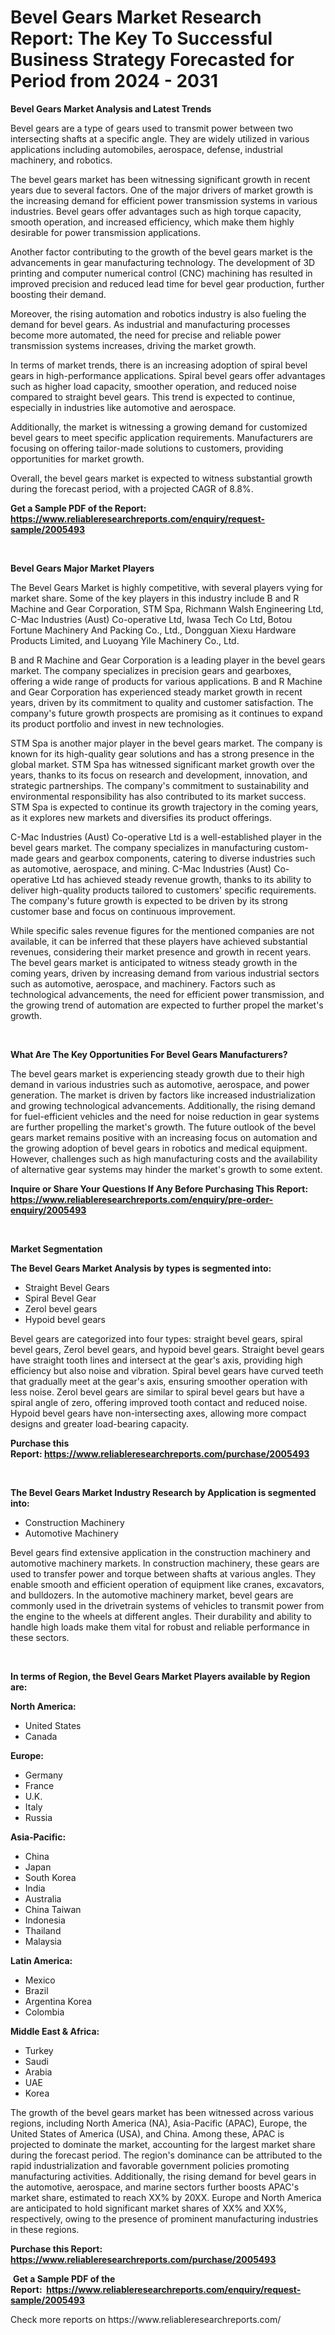 <p><h1>Bevel Gears Market Research Report: The Key To Successful Business Strategy Forecasted for Period from 2024 - 2031</h1></p><p><strong>Bevel Gears Market Analysis and Latest Trends</strong></p>
<p><p>Bevel gears are a type of gears used to transmit power between two intersecting shafts at a specific angle. They are widely utilized in various applications including automobiles, aerospace, defense, industrial machinery, and robotics.</p><p>The bevel gears market has been witnessing significant growth in recent years due to several factors. One of the major drivers of market growth is the increasing demand for efficient power transmission systems in various industries. Bevel gears offer advantages such as high torque capacity, smooth operation, and increased efficiency, which make them highly desirable for power transmission applications.</p><p>Another factor contributing to the growth of the bevel gears market is the advancements in gear manufacturing technology. The development of 3D printing and computer numerical control (CNC) machining has resulted in improved precision and reduced lead time for bevel gear production, further boosting their demand.</p><p>Moreover, the rising automation and robotics industry is also fueling the demand for bevel gears. As industrial and manufacturing processes become more automated, the need for precise and reliable power transmission systems increases, driving the market growth.</p><p>In terms of market trends, there is an increasing adoption of spiral bevel gears in high-performance applications. Spiral bevel gears offer advantages such as higher load capacity, smoother operation, and reduced noise compared to straight bevel gears. This trend is expected to continue, especially in industries like automotive and aerospace.</p><p>Additionally, the market is witnessing a growing demand for customized bevel gears to meet specific application requirements. Manufacturers are focusing on offering tailor-made solutions to customers, providing opportunities for market growth.</p><p>Overall, the bevel gears market is expected to witness substantial growth during the forecast period, with a projected CAGR of 8.8%.</p></p>
<p><strong>Get a Sample PDF of the Report:&nbsp; <a href="https://www.reliableresearchreports.com/enquiry/request-sample/2005493">https://www.reliableresearchreports.com/enquiry/request-sample/2005493</a></strong></p>
<p>&nbsp;</p>
<p><strong>Bevel Gears Major Market Players</strong></p>
<p><p>The Bevel Gears Market is highly competitive, with several players vying for market share. Some of the key players in this industry include B and R Machine and Gear Corporation, STM Spa, Richmann Walsh Engineering Ltd, C-Mac Industries (Aust) Co-operative Ltd, Iwasa Tech Co Ltd, Botou Fortune Machinery And Packing Co., Ltd., Dongguan Xiexu Hardware Products Limited, and Luoyang Yile Machinery Co., Ltd.</p><p>B and R Machine and Gear Corporation is a leading player in the bevel gears market. The company specializes in precision gears and gearboxes, offering a wide range of products for various applications. B and R Machine and Gear Corporation has experienced steady market growth in recent years, driven by its commitment to quality and customer satisfaction. The company's future growth prospects are promising as it continues to expand its product portfolio and invest in new technologies.</p><p>STM Spa is another major player in the bevel gears market. The company is known for its high-quality gear solutions and has a strong presence in the global market. STM Spa has witnessed significant market growth over the years, thanks to its focus on research and development, innovation, and strategic partnerships. The company's commitment to sustainability and environmental responsibility has also contributed to its market success. STM Spa is expected to continue its growth trajectory in the coming years, as it explores new markets and diversifies its product offerings.</p><p>C-Mac Industries (Aust) Co-operative Ltd is a well-established player in the bevel gears market. The company specializes in manufacturing custom-made gears and gearbox components, catering to diverse industries such as automotive, aerospace, and mining. C-Mac Industries (Aust) Co-operative Ltd has achieved steady revenue growth, thanks to its ability to deliver high-quality products tailored to customers' specific requirements. The company's future growth is expected to be driven by its strong customer base and focus on continuous improvement.</p><p>While specific sales revenue figures for the mentioned companies are not available, it can be inferred that these players have achieved substantial revenues, considering their market presence and growth in recent years. The bevel gears market is anticipated to witness steady growth in the coming years, driven by increasing demand from various industrial sectors such as automotive, aerospace, and machinery. Factors such as technological advancements, the need for efficient power transmission, and the growing trend of automation are expected to further propel the market's growth.</p></p>
<p>&nbsp;</p>
<p><strong>What Are The Key Opportunities For Bevel Gears Manufacturers?</strong></p>
<p><p>The bevel gears market is experiencing steady growth due to their high demand in various industries such as automotive, aerospace, and power generation. The market is driven by factors like increased industrialization and growing technological advancements. Additionally, the rising demand for fuel-efficient vehicles and the need for noise reduction in gear systems are further propelling the market's growth. The future outlook of the bevel gears market remains positive with an increasing focus on automation and the growing adoption of bevel gears in robotics and medical equipment. However, challenges such as high manufacturing costs and the availability of alternative gear systems may hinder the market's growth to some extent.</p></p>
<p><strong>Inquire or Share Your Questions If Any Before Purchasing This Report: <a href="https://www.reliableresearchreports.com/enquiry/pre-order-enquiry/2005493">https://www.reliableresearchreports.com/enquiry/pre-order-enquiry/2005493</a></strong></p>
<p>&nbsp;</p>
<p><strong>Market Segmentation</strong></p>
<p><strong>The Bevel Gears Market Analysis by types is segmented into:</strong></p>
<p><ul><li>Straight Bevel Gears</li><li>Spiral Bevel Gear</li><li>Zerol bevel gears</li><li>Hypoid bevel gears</li></ul></p>
<p><p>Bevel gears are categorized into four types: straight bevel gears, spiral bevel gears, Zerol bevel gears, and hypoid bevel gears. Straight bevel gears have straight tooth lines and intersect at the gear's axis, providing high efficiency but also noise and vibration. Spiral bevel gears have curved teeth that gradually meet at the gear's axis, ensuring smoother operation with less noise. Zerol bevel gears are similar to spiral bevel gears but have a spiral angle of zero, offering improved tooth contact and reduced noise. Hypoid bevel gears have non-intersecting axes, allowing more compact designs and greater load-bearing capacity.</p></p>
<p><strong>Purchase this Report:&nbsp;<a href="https://www.reliableresearchreports.com/purchase/2005493">https://www.reliableresearchreports.com/purchase/2005493</a></strong></p>
<p>&nbsp;</p>
<p><strong>The Bevel Gears Market Industry Research by Application is segmented into:</strong></p>
<p><ul><li>Construction Machinery</li><li>Automotive Machinery</li></ul></p>
<p><p>Bevel gears find extensive application in the construction machinery and automotive machinery markets. In construction machinery, these gears are used to transfer power and torque between shafts at various angles. They enable smooth and efficient operation of equipment like cranes, excavators, and bulldozers. In the automotive machinery market, bevel gears are commonly used in the drivetrain systems of vehicles to transmit power from the engine to the wheels at different angles. Their durability and ability to handle high loads make them vital for robust and reliable performance in these sectors.</p></p>
<p>&nbsp;</p>
<p><strong>In terms of Region, the Bevel Gears Market Players available by Region are:</strong></p>
<p>
    <p> <strong> North America: </strong>
        <ul>
            <li>United States</li>
            <li>Canada</li>
        </ul>
        </p> 
    <p> <strong> Europe: </strong>
        <ul>
            <li>Germany</li>
            <li>France</li>
            <li>U.K.</li>
            <li>Italy</li>
            <li>Russia</li>
        </ul>
        </p> 
    <p> <strong> Asia-Pacific: </strong>
        <ul>
            <li>China</li>
            <li>Japan</li>
            <li>South Korea</li>
            <li>India</li>
            <li>Australia</li>
            <li>China Taiwan</li>
            <li>Indonesia</li>
            <li>Thailand</li>
            <li>Malaysia</li>
        </ul>
        </p> 
    <p> <strong> Latin America: </strong>
        <ul>
            <li>Mexico</li>
            <li>Brazil</li>
            <li>Argentina Korea</li>
            <li>Colombia</li>
        </ul>
        </p> 
    <p> <strong> Middle East & Africa: </strong>
        <ul>
            <li>Turkey</li>
            <li>Saudi</li>
            <li>Arabia</li>
            <li>UAE</li>
            <li>Korea</li>
        </ul>
    </p>
    </p>
<p><p>The growth of the bevel gears market has been witnessed across various regions, including North America (NA), Asia-Pacific (APAC), Europe, the United States of America (USA), and China. Among these, APAC is projected to dominate the market, accounting for the largest market share during the forecast period. The region's dominance can be attributed to the rapid industrialization and favorable government policies promoting manufacturing activities. Additionally, the rising demand for bevel gears in the automotive, aerospace, and marine sectors further boosts APAC's market share, estimated to reach XX% by 20XX. Europe and North America are anticipated to hold significant market shares of XX% and XX%, respectively, owing to the presence of prominent manufacturing industries in these regions.</p></p>
<p><strong>Purchase this Report: <a href="https://www.reliableresearchreports.com/purchase/2005493">https://www.reliableresearchreports.com/purchase/2005493</a></strong></p>
<p>&nbsp;<strong>Get a Sample PDF of the Report:&nbsp;&nbsp;<a href="https://www.reliableresearchreports.com/enquiry/request-sample/2005493">https://www.reliableresearchreports.com/enquiry/request-sample/2005493</a></strong></p>
<p><strong></strong></p>
<p>Check more reports on https://www.reliableresearchreports.com/</p>
